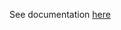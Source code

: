 See documentation [here](https://github.com/sbaglieri13/RB-Tree-vs-BS-Tree/blob/master/Relazione_Esercizio_A.pdf)
